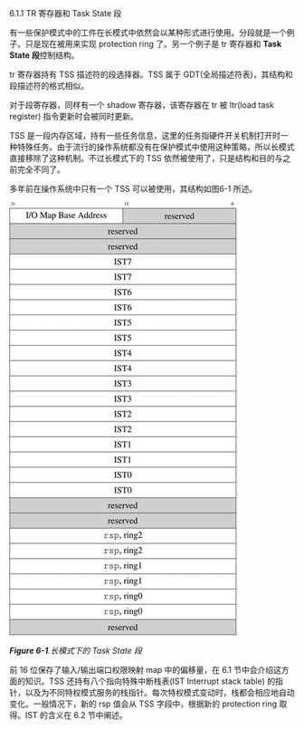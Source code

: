 6.1.1 TR 寄存器和 Task State 段

有一些保护模式中的工件在长模式中依然会以某种形式进行使用。分段就是一个例子。只是现在被用来实现 protection ring 了。另一个例子是 tr 寄存器和 **Task State 段**控制结构。

tr 寄存器持有 TSS 描述符的段选择器。TSS 属于 GDT\(全局描述符表\)，其结构和段描述符的格式相似。

对于段寄存器，同样有一个 shadow 寄存器，该寄存器在 tr 被 ltr\(load task register\) 指令更新时会被同时更新。

TSS 是一段内存区域，持有一些任务信息，这里的任务指硬件开关机制打开时一种特殊任务。由于流行的操作系统都没有在保护模式中使用这种策略，所以长模式直接移除了这种机制。不过长模式下的 TSS 依然被使用了，只是结构和目的与之前完全不同了。

多年前在操作系统中只有一个 TSS 可以被使用，其结构如图6-1 所述。

![](/assets/6-1.gif)

_**Figure 6-1**.长模式下的 Task State 段_

前 16 位保存了输入/输出端口权限映射 map 中的偏移量，在 6.1 节中会介绍这方面的知识。TSS 还持有八个指向特殊中断栈表\(IST Interrupt stack table\) 的指针，以及为不同特权模式服务的栈指针。每次特权模式变动时，栈都会相应地自动变化。一般情况下，新的 rsp 值会从 TSS 字段中，根据新的 protection ring 取得。IST 的含义在 6.2 节中阐述。

